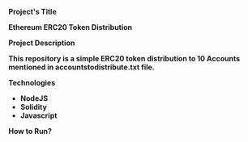 <b>Project's Title<b><br/>
  
Ethereum ERC20 Token Distribution

<b>Project Description</b><br/>
  
This repository is a simple ERC20 token distribution to 10 Accounts mentioned in accountstodistribute.txt file.

<b>Technologies</b>
  
<ul>  
  <li>NodeJS</li>
  <li>Solidity</li>
  <li>Javascript</li>
</ul>

<b>How to Run?</b>

